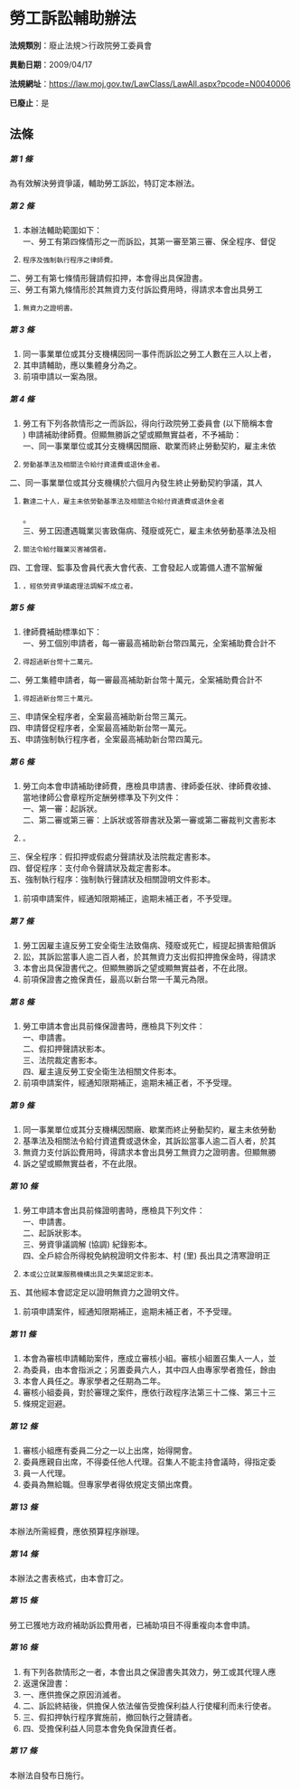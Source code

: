# 勞工訴訟輔助辦法

**法規類別**：廢止法規＞行政院勞工委員會

**異動日期**：2009/04/17  

**法規網址**：https://law.moj.gov.tw/LawClass/LawAll.aspx?pcode=N0040006

**已廢止**：是



## 法條
##### 第 1 條
為有效解決勞資爭議，輔助勞工訴訟，特訂定本辦法。

##### 第 2 條
1. 本辦法輔助範圍如下：  
一、勞工有第四條情形之一而訴訟，其第一審至第三審、保全程序、督促
1.     程序及強制執行程序之律師費。  
二、勞工有第七條情形聲請假扣押，本會得出具保證書。  
三、勞工有第九條情形於其無資力支付訴訟費用時，得請求本會出具勞工
1.     無資力之證明書。

##### 第 3 條
1. 同一事業單位或其分支機構因同一事件而訴訟之勞工人數在三人以上者，
1. 其申請輔助，應以集體身分為之。
1. 前項申請以一案為限。

##### 第 4 條
1. 勞工有下列各款情形之一而訴訟，得向行政院勞工委員會 (以下簡稱本會  
) 申請補助律師費。但顯無勝訴之望或顯無實益者，不予補助：  
一、同一事業單位或其分支機構因關廠、歇業而終止勞動契約，雇主未依
1.     勞動基準法及相關法令給付資遣費或退休金者。  
二、同一事業單位或其分支機構於六個月內發生終止勞動契約爭議，其人
1.     數達二十人，雇主未依勞動基準法及相關法令給付資遺費或退休金者  
    。  
三、勞工因遭遇職業災害致傷病、殘廢或死亡，雇主未依勞動基準法及相
1.     關法令給付職業災害補償者。  
四、工會理、監事及會員代表大會代表、工會發起人或籌備人遭不當解僱
1.     ，經依勞資爭議處理法調解不成立者。

##### 第 5 條
1. 律師費補助標準如下：  
一、勞工個別申請者，每一審最高補助新台幣四萬元，全案補助費合計不
1.     得超過新台幣十二萬元。  
二、勞工集體申請者，每一審最高補助新台幣十萬元，全案補助費合計不
1.     得超過新台幣三十萬元。  
三、申請保全程序者，全案最高補助新台幣三萬元。  
四、申請督促程序者，全案最高補助新台幣一萬元。  
五、申請強制執行程序者，全案最高補助新台幣四萬元。

##### 第 6 條
1. 勞工向本會申請補助律師費，應檢具申請書、律師委任狀、律師費收據、  
當地律師公會章程所定酬勞標準及下列文件：  
一、第一審：起訴狀。  
二、第二審或第三審：上訴狀或答辯書狀及第一審或第二審裁判文書影本
1.     。  
三、保全程序：假扣押或假處分聲請狀及法院裁定書影本。  
四、督促程序：支付命令聲請狀及裁定書影本。  
五、強制執行程序：強制執行聲請狀及相關證明文件影本。
1. 前項申請案件，經通知限期補正，逾期未補正者，不予受理。

##### 第 7 條
1. 勞工因雇主違反勞工安全衛生法致傷病、殘廢或死亡，經提起損害賠償訴
1. 訟，其訴訟當事人逾二百人者，於其無資力支出假扣押擔保金時，得請求
1. 本會出具保證書代之。但顯無勝訴之望或顯無實益者，不在此限。
1. 前項保證書之擔保責任，最高以新台幣一千萬元為限。

##### 第 8 條
1. 勞工申請本會出具前條保證書時，應檢具下列文件：  
一、申請書。  
二、假扣押聲請狀影本。  
三、法院裁定書影本。  
四、雇主違反勞工安全衛生法相關文件影本。
1. 前項申請案件，經通知限期補正，逾期未補正者，不予受理。

##### 第 9 條
1. 同一事業單位或其分支機構因關廠、歇業而終止勞動契約，雇主未依勞動
1. 基準法及相關法令給付資遣費或退休金，其訴訟當事人逾二百人者，於其
1. 無資力支付訴訟費用時，得請求本會出具勞工無資力之證明書。但顯無勝
1. 訴之望或顯無實益者，不在此限。

##### 第 10 條
1. 勞工申請本會出具前條證明書時，應檢具下列文件：  
一、申請書。  
二、起訴狀影本。  
三、勞資爭議調解 (協調) 紀錄影本。  
四、全戶綜合所得稅免納稅證明文件影本、村 (里) 長出具之清寒證明正
1.     本或公立就業服務機構出具之失業認定影本。  
五、其他經本會認定足以證明無資力之證明文件。
1. 前項申請案件，經通知限期補正，逾期未補正者，不予受理。

##### 第 11 條
1. 本會為審核申請輔助案件，應成立審核小組。審核小組置召集人一人，並
1. 為委員，由本會指派之；另置委員六人，其中四人由專家學者擔任，餘由
1. 本會人員任之。專家學者之任期為二年。
1. 審核小組委員，對於審理之案件，應依行政程序法第三十二條、第三十三
1. 條規定迴避。

##### 第 12 條
1. 審核小組應有委員二分之一以上出席，始得開會。
1. 委員應親自出席，不得委任他人代理。召集人不能主持會議時，得指定委
1. 員一人代理。
1. 委員為無給職。但專家學者得依規定支領出席費。

##### 第 13 條
本辦法所需經費，應依預算程序辦理。

##### 第 14 條
本辦法之書表格式，由本會訂之。

##### 第 15 條
勞工已獲地方政府補助訴訟費用者，已補助項目不得重複向本會申請。

##### 第 16 條
1. 有下列各款情形之一者，本會出具之保證書失其效力，勞工或其代理人應
1. 返還保證書：
1. 一、應供擔保之原因消滅者。
1. 二、訴訟終結後，供擔保人依法催告受擔保利益人行使權利而未行使者。
1. 三、假扣押執行程序實施前，撤回執行之聲請者。
1. 四、受擔保利益人同意本會免負保證責任者。

##### 第 17 條
本辦法自發布日施行。


